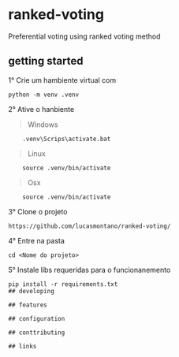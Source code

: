 # ranked-voting
Preferential voting using ranked voting method
## getting started
1° Crie um hambiente virtual com 
```
python -m venv .venv
```

2° Ative o hanbiente

> Windows 
```
    .venv\Scrips\activate.bat
```
> Linux 
```
    source .venv/bin/activate
```
> Osx 
```
    source .venv/bin/activate
```


3° Clone o projeto
```
https://github.com/lucasmontano/ranked-voting/
```
4° Entre na pasta
```
cd <Nome do projeto>
```
5° Instale libs requeridas para o funcionanemento
```
pip install -r requirements.txt
## developing

## features

## configuration

## conttributing

## links